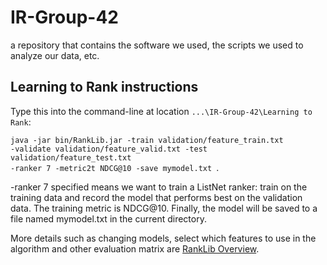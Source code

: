 # IR-Group-42
a repository that contains the software we used, the scripts we used to analyze our data, etc.
## Learning to Rank instructions
Type this into the command-line at location <code>...\IR-Group-42\Learning to Rank</code>: 

<code>java -jar bin/RankLib.jar -train validation/feature_train.txt -validate validation/feature_valid.txt -test validation/feature_test.txt -ranker 7 -metric2t NDCG@10 -save mymodel.txt </code>.

-ranker 7 specified means we want to train a ListNet ranker: train on the training data and record the model that performs best on the validation data. The training metric is NDCG@10. Finally, the model will be saved to a file named mymodel.txt in the current directory.

More details such as changing models, select which features to use in the algorithm and other evaluation matrix are [RankLib Overview](https://sourceforge.net/p/lemur/wiki/RankLib/).
